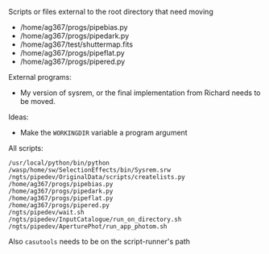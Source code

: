 Scripts or files external to the root directory that need moving

* /home/ag367/progs/pipebias.py
* /home/ag367/progs/pipedark.py
* /home/ag367/test/shuttermap.fits
* /home/ag367/progs/pipeflat.py
* /home/ag367/progs/pipered.py


External programs:

* My version of sysrem, or the final implementation from Richard needs to be moved.

Ideas:

* Make the `WORKINGDIR` variable a program argument

All scripts:

```
/usr/local/python/bin/python
/wasp/home/sw/SelectionEffects/bin/Sysrem.srw
/ngts/pipedev/OriginalData/scripts/createlists.py
/home/ag367/progs/pipebias.py
/home/ag367/progs/pipedark.py
/home/ag367/progs/pipeflat.py
/home/ag367/progs/pipered.py
/ngts/pipedev/wait.sh 
/ngts/pipedev/InputCatalogue/run_on_directory.sh
/ngts/pipedev/AperturePhot/run_app_photom.sh
```

Also `casutools` needs to be on the script-runner's path
